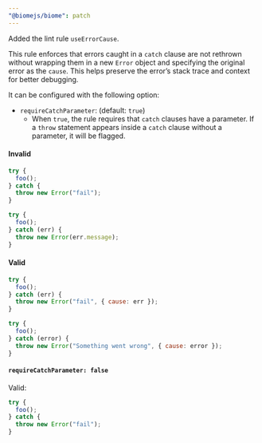```yaml
---
"@biomejs/biome": patch
---
```

Added the lint rule `useErrorCause`.

This rule enforces that errors caught in a `catch` clause are not rethrown without wrapping them in a new `Error` object and specifying the original error as the `cause`. This helps preserve the error’s stack trace and context for better debugging.

It can be configured with the following option:

- `requireCatchParameter`: (default: `true`)
  - When `true`, the rule requires that `catch` clauses have a parameter. If a `throw` statement appears inside a `catch` clause without a parameter, it will be flagged.

#### Invalid

```js
try {
  foo();
} catch {
  throw new Error("fail");
}
```

```js
try {
  foo();
} catch (err) {
  throw new Error(err.message);
}
```

#### Valid

```js
try {
  foo();
} catch (err) {
  throw new Error("fail", { cause: err });
}
```

```js
try {
  foo();
} catch (error) {
  throw new Error("Something went wrong", { cause: error });
}
```

#### `requireCatchParameter: false`

Valid:

```js
try {
  foo();
} catch {
  throw new Error("fail");
}
```
